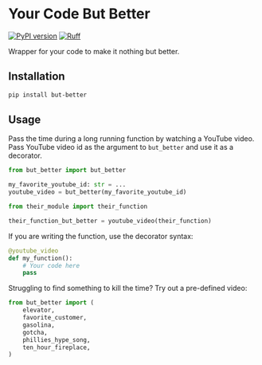 # Your Code But Better

[![PyPI version](https://badge.fury.io/py/but-better.svg)](https://badge.fury.io/py/but-better)
[![Ruff](https://img.shields.io/endpoint?url=https://raw.githubusercontent.com/astral-sh/ruff/main/assets/badge/v2.json)](https://github.com/astral-sh/ruff)

Wrapper for your code to make it nothing but better. 

## Installation

```bash
pip install but-better
```

## Usage

Pass the time during a long running function by watching a YouTube video. 
Pass YouTube video id as the argument to `but_better` and use it as a decorator.

```python
from but_better import but_better

my_favorite_youtube_id: str = ...
youtube_video = but_better(my_favorite_youtube_id)

from their_module import their_function 

their_function_but_better = youtube_video(their_function)
```

If you are writing the function, use the decorator syntax:

```python
@youtube_video
def my_function():
    # Your code here
    pass
```

Struggling to find something to kill the time? Try out a pre-defined video:

```python
from but_better import (
    elevator,
    favorite_customer, 
    gasolina, 
    gotcha,
    phillies_hype_song, 
    ten_hour_fireplace, 
)
```

